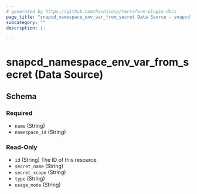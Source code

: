 ```yaml
---
# generated by https://github.com/hashicorp/terraform-plugin-docs
page_title: "snapcd_namespace_env_var_from_secret Data Source - snapcd"
subcategory: ""
description: |-
  
---
```


# snapcd_namespace_env_var_from_secret (Data Source)





<!-- schema generated by tfplugindocs -->
## Schema

### Required

- `name` (String)
- `namespace_id` (String)

### Read-Only

- `id` (String) The ID of this resource.
- `secret_name` (String)
- `secret_scope` (String)
- `type` (String)
- `usage_mode` (String)
